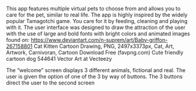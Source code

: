 This app features multiple virtual pets to choose from and allows you to care for the pet, similar to real life. The app is highly inspired by the widely popular Tamagotchi game. You care for it by feeding, cleaning and playing with it.
The user interface was designed to draw the attraction of the user with the use of large and bold fonts with bright colors and animated images found on: 
	https://www.deviantart.com/n-suprem/art/Baby-griffon-267158801
	Cat Kitten Cartoon Drawing, PNG, 2497x3373px, Cat, Art, Artwork, Carnivoran, Cartoon Download Free (favpng.com)
	Cute friendly cartoon dog 544641 Vector Art at Vecteezy

The “welcome” screen displays 3 different animals, fictional and real. The user is given the option of one of the 3 by way of buttons. The 3 buttons direct the user to the second screen


